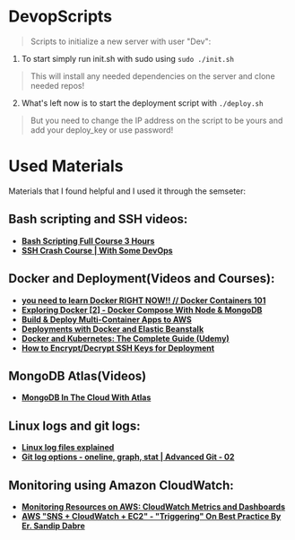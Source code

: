 # DevopScripts
> Scripts to initialize a new server with user "Dev":

1. To start simply run init.sh with sudo using `sudo ./init.sh`
> This will install any needed dependencies on the server and clone needed repos!

2. What's left now is to start the deployment script with `./deploy.sh`
> But you need to change the IP address on the script to be yours and add your deploy_key or use password!

# Used Materials
Materials that I found helpful and I used it through the semseter:

## Bash scripting and SSH videos:
+ [**Bash Scripting Full Course 3 Hours**](https://www.youtube.com/watch?v=e7BufAVwDiM&list=WL&index=15)
+ [**SSH Crash Course | With Some DevOps**](https://www.youtube.com/watch?v=hQWRp-FdTpc&list=WL&index=3)

## Docker and Deployment(Videos and Courses):
+ [**you need to learn Docker RIGHT NOW!! // Docker Containers 101**](https://www.youtube.com/watch?v=eGz9DS-aIeY&list=WL&index=12)
+ [**Exploring Docker [2] - Docker Compose With Node & MongoDB**](https://www.youtube.com/watch?v=hP77Rua1E0c&list=WL&index=7)
+ [**Build & Deploy Multi-Container Apps to AWS**](https://www.youtube.com/watch?v=nhqcecpi47s&list=WL&index=6)
+ [**Deployments with Docker and Elastic Beanstalk**](https://www.youtube.com/watch?v=ssVQ7OKdXiM&list=WL&index=4)
+ [**Docker and Kubernetes: The Complete Guide (Udemy)**](https://www.udemy.com/course/docker-and-kubernetes-the-complete-guide/)
+ [**How to Encrypt/Decrypt SSH Keys for Deployment**](https://github.com/dwyl/learn-travis/blob/master/encrypted-ssh-keys-deployment.md)

## MongoDB Atlas(Videos)
+ [**MongoDB In The Cloud With Atlas**](https://www.youtube.com/watch?v=KKyag6t98g8&list=WL&index=11)

## Linux logs and git logs:
+ [**Linux log files explained**](https://www.plesk.com/blog/featured/linux-logs-explained/)
+ [**Git log options - oneline, graph, stat | Advanced Git - 02**](https://www.youtube.com/watch?v=8yjCjakdGQs)

## Monitoring using Amazon CloudWatch:
+ [**Monitoring Resources on AWS: CloudWatch Metrics and Dashboards**](https://www.youtube.com/watch?v=9qKryBb7t6s&list=WL&index=10)
+ [**AWS "SNS + CloudWatch + EC2" - "Triggering" On Best Practice By Er. Sandip Dabre**](https://www.youtube.com/watch?v=FJOHVuM7-Cg)

